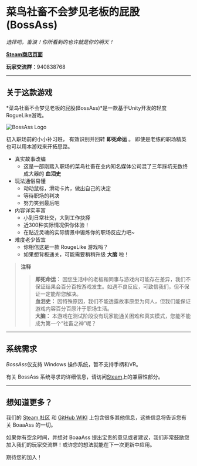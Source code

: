 #  菜鸟社畜不会梦见老板的屁股(BossAss)
*选择吧，畜浪！你所看到的也许就是你的明天！*

**[Steam商店页面](https://store.steampowered.com/app/1340950/)**

**玩家交流群**：940838768

----------
## 关于这款游戏
*菜鸟社畜不会梦见老板的屁股(BossAss)*是一款基于Unity开发的轻度RogueLike游戏。

![BossAss Logo](https://media.st.dl.pinyuncloud.com/steam/apps/1340950/header.jpg?t=1592469227)

初入职场前的小小补习班，
有效识别并回转 **即死命运** 。
即使是老练的职场精英也可以用本游戏来开拓思路。

- 真实故事改编
	- 这是一部刚踏入职场的菜鸟社畜在业内知名媒体公司混了三年踩坑无数终成大器的 **血泪史**
- 玩法通俗易懂
	- 动动鼠标，滑动卡片，做出自己的决定
	- 等待职场的判决
	- 努力笑到最后吧
- 内容详实丰富
	- 小到日常社交，大到工作抉择
	- 近300种实际情况供你体验！
	- 在贴近灵魂的实际情景中锻炼你的职场反应力吧~
- 难度老少皆宜
	- 你相信这是一款 RougeLike 游戏吗？
	- 如果想背板通关，可能需要稍稍升级 **大脑** 啦！



> **注释**
>> **即死命运：** 因您生活中的老板和同事与游戏内可能存在差异，我们不保证结果会百分百按游戏发生。如遇不良反应，可致信我们，但不保证一定能帮您解决。<br>
>> **血泪史：** 因特殊原因，我们不能透露故事原型为何人，但我们能保证游戏内容百分百原汁于职场生活。<br>
>> **大脑：** 本游戏在测试阶段没有玩家能通关困难和真实模式，您能不能成为第一个“社畜之神”呢？



----------

## 系统需求
*BossAss*仅支持 Windows 操作系统，暂不支持手柄和VR。

有关 BossAss 系统寻求的详细信息，请访问[Steam](https://store.steampowered.com/app/1340950/)上的兼容性部分。

----------
## 想知道更多？

我们的 [Steam 社区](https://steamcommunity.com/app/1340950) 和 [GitHub WIKI](https://github.com/MoespiritStudios/BossAss/wiki) 上包含很多其他信息，这些信息将告诉您有关 BoaaAss 的一切。

如果你有空余时间，并想对 BoaaAss 提出宝贵的意见或者建议，我们非常鼓励您加入我们的玩家交流群！或许您的想法就能在下一次更新中应用。

期待您的加入！

